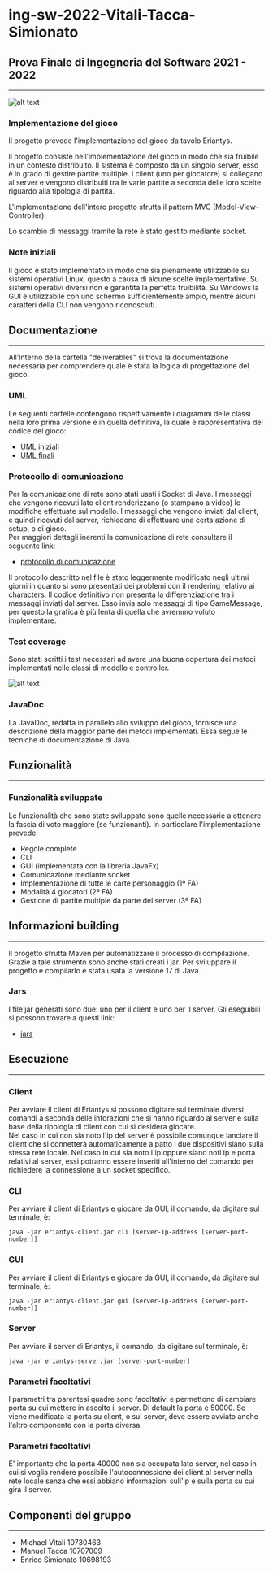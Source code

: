# ing-sw-2022-Vitali-Tacca-Simionato

<h2>Prova Finale di Ingegneria del Software
2021 - 2022</h2>

---

![alt text](https://github.com/MichaelVitali/ing-sw-2022-Vitali-Tacca-Simionato/blob/master/src/main/resources/images/eriantys_cover.jpg?raw=true)

<h3>Implementazione del gioco</h3>
Il progetto prevede l'implementazione del gioco da tavolo Eriantys.

Il progetto consiste nell’implementazione del gioco in modo che sia fruibile in un contesto distribuito. Il sistema è composto da un singolo server, esso è in grado di gestire partite multiple. I client (uno per giocatore) si collegano al server e vengono distribuiti tra le varie partite a seconda delle loro scelte riguardo alla tipologia di partita.

L'implementazione dell'intero progetto sfrutta il pattern MVC (Model-View-Controller).

Lo scambio di messaggi tramite la rete è stato gestito mediante socket.

<h3>Note iniziali</h3>
Il gioco è stato implementato in modo che sia pienamente utilizzabile su sistemi operativi Linux, questo a causa di alcune scelte implementative. Su sistemi operativi diversi non è garantita la perfetta fruibilità. Su Windows la GUI è utilizzabile con uno schermo sufficientemente ampio, mentre alcuni caratteri della CLI non vengono riconosciuti.

<h2>Documentazione</h2>

---

All'interno della cartella "deliverables" si trova la documentazione necessaria per comprendere quale è stata la logica di progettazione del gioco.

<h3>UML</h3>
Le seguenti cartelle contengono rispettivamente i diagrammi delle classi nella loro prima versione e in quella definitiva, la quale è rappresentativa del codice del gioco:

- [UML iniziali](https://github.com/MichaelVitali/ing-sw-2022-Vitali-Tacca-Simionato/tree/master/deliverables/initial%20UMLs) 
- [UML finali](https://github.com/MichaelVitali/ing-sw-2022-Vitali-Tacca-Simionato/tree/master/deliverables/final%20UMLs)

<h3>Protocollo di comunicazione</h3>
Per la comunicazione di rete sono stati usati i Socket di Java. I messaggi che vengono ricevuti lato client renderizzano (o stampano a video) le modifiche effettuate sul modello. I messaggi che vengono inviati dal client, e quindi ricevuti dal server, richiedono di effettuare una certa azione di setup, o di gioco.<br>
Per maggiori dettagli inerenti la comunicazione di rete consultare il seguente link: 

- [protocollo di comunicazione](https://github.com/MichaelVitali/ing-sw-2022-Vitali-Tacca-Simionato/blob/master/deliverables/communication%20protocol)

Il protocollo descritto nel file è stato leggermente modificato negli ultimi giorni in quanto si sono presentati dei problemi con il rendering relativo ai characters. Il codice definitivo non presenta la differenziazione tra i messaggi inviati dal server. Esso invia solo messaggi di tipo GameMessage, per questo la grafica è più lenta di quella che avremmo voluto implementare.

<h3>Test coverage</h3>
Sono stati scritti i test necessari ad avere una buona copertura dei metodi implementati nelle classi di modello e controller.

![alt text](https://github.com/MichaelVitali/ing-sw-2022-Vitali-Tacca-Simionato/blob/master/deliverables/test%20Coverage/report_coverage.jpg?raw=true)

<h3>JavaDoc</h3>
La JavaDoc, redatta in parallelo allo sviluppo del gioco, fornisce una descrizione della maggior parte dei metodi implementati. Essa segue le tecniche di documentazione di Java.

<h2>Funzionalità</h2>

---

<h3>Funzionalità sviluppate</h3>

Le funzionalità che sono state sviluppate sono quelle necessarie a ottenere la fascia di voto maggiore (se funzionanti). In particolare l'implementazione prevede:<br>

- Regole complete
- CLI
- GUI (implementata con la libreria JavaFx)
- Comunicazione mediante socket
- Implementazione di tutte le carte personaggio (1ª FA)
- Modalità 4 giocatori (2ª FA)
- Gestione di partite multiple da parte del server (3ª FA)


<h2>Informazioni building </h2>

---

Il progetto sfrutta Maven per automatizzare il processo di compilazione.
Grazie a tale strumento sono anche stati creati i jar. Per sviluppare il progetto e compilarlo è stata usata la versione 17 di Java.

<h3>Jars</h3>
I file jar generati sono due: uno per il client e uno per il server. Gli eseguibili si possono trovare a questi link:<br>

- [jars](https://github.com/MichaelVitali/ing-sw-2022-Vitali-Tacca-Simionato/tree/master/deliverables/jars)

<h2>Esecuzione</h2>

---

<h3>Client</h3>
Per avviare il client di Eriantys si possono digitare sul terminale diversi comandi a seconda delle inforazioni che si hanno riguardo al server e sulla base della tipologia di client con cui si desidera giocare.<br>
Nel caso in cui non sia noto l'ip del server è possibile comunque lanciare il client che si connetterà automaticamente a patto i due dispositivi siano sulla stessa rete locale.
Nel caso in cui sia noto l'ip oppure siano noti ip e porta relativi al server, essi potranno essere inseriti all'interno del comando per richiedere la connessione a un socket specifico.

<h3>CLI</h3>
Per avviare il client di Eriantys e giocare da GUI, il comando, da digitare sul terminale, è:<br>

```
java -jar eriantys-client.jar cli [server-ip-address [server-port-number]]
```

<h3>GUI</h3>
Per avviare il client di Eriantys e giocare da GUI, il comando, da digitare sul terminale, è:<br>

```
java -jar eriantys-client.jar gui [server-ip-address [server-port-number]]
```
<h3>Server</h3>
Per avviare il server di Eriantys, il comando, da digitare sul terminale, è:<br>

```
java -jar eriantys-server.jar [server-port-number]
```

<h3>Parametri facoltativi</h3>
I parametri tra parentesi quadre sono facoltativi e permettono di cambiare porta su cui mettere in ascolto il server. Di default la porta è 50000. Se viene modificata la porta su client, o sul server, deve essere avviato anche l'altro componente con la porta diversa.

<h3>Parametri facoltativi</h3>
E' importante che la porta 40000 non sia occupata lato server, nel caso in cui si voglia rendere possibile l'autoconnessione dei client al server nella rete locale senza che essi abbiano informazioni sull'ip e sulla porta su cui gira il server. 

<h2>Componenti del gruppo</h2>

---

- Michael Vitali 10730463
- Manuel Tacca 10707009
- Enrico Simionato 10698193
